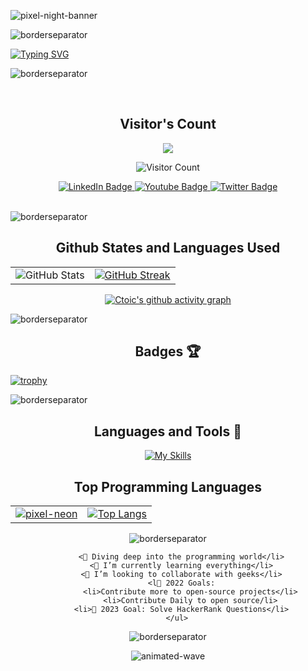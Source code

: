 
![pixel-night-banner](https://github.com/jhanzaibahmad/jhanzaibahmad/assets/90936436/fab74104-e85f-44fe-aa92-9eb7aba51e30)







![borderseparator](https://github.com/jhanzaibahmad/jhanzaibahmad/assets/90936436/b0885c98-6e49-4365-93f1-fd2fcaed194c)






[![Typing SVG](https://readme-typing-svg.demolab.com?font=Fira+Code&size=30&pause=1000&center=true&width=435&lines=Hello+Geeks+!;I'm+jhanzaibahmad+;Let's+Follow+EachOther;Sophomore;ComputerSCience;Student;Happy+Coding;I'm+a+Pythonista+)](https://git.io/typing-svg)

![borderseparator](https://github.com/jhanzaibahmad/jhanzaibahmad/assets/90936436/ff2a1e28-a7ad-448e-a20e-cc3a62715e72)

<br>



<div align="center">
  
<h2>Visitor's Count</h2>

![](https://komarev.com/ghpvc/?username=jhanzaibahmad&color=ff69b4)


![Visitor Count](https://profile-counter.glitch.me/{jhanzaibahmad}/count.svg) 

</div>
<div id="header" align="center">
<div id="badges">
  <a href="https://www.linkedin.com/in/najam-ali-abbas-614211216/">
    <img src="https://img.shields.io/badge/LinkedIn-blue?style=for-the-badge&logo=linkedin&logoColor=white" alt="LinkedIn Badge"/>
  </a>
  <a href="https://www.youtube.com/channel/UC4ZY1JKm3nuqX3XcCf9l0xQ/featured">
    <img src="https://img.shields.io/badge/YouTube-red?style=for-the-badge&logo=youtube&logoColor=white" alt="Youtube Badge"/>
  </a>
  <a href="https://twitter.com/Ct0ic">
    <img src="https://img.shields.io/badge/Twitter-blue?style=for-the-badge&logo=twitter&logoColor=white" alt="Twitter Badge"/>
  </a>
</div>
  </div>
<br>

![borderseparator](https://github.com/jhanzaibahmad/jhanzaibahmad/assets/90936436/b0885c98-6e49-4365-93f1-fd2fcaed194c)

  <div align="center">

  <div>
<h2 alig="center"> Github States and Languages Used  </h2>

</div>

<table>
  <tr>
    <td align="center">
      <img src="https://github-readme-stats.vercel.app/api?username=jhanzaibahmad&show_icons=true&theme=radical" alt="GitHub Stats" />
    </td>
    <td align="center">
      <a href="https://git.io/streak-stats">
        <img src="https://streak-stats.demolab.com/?user=jhanzaibahmad&theme=radical" alt="GitHub Streak" />
      </a>
    </td>
  </tr>
</table>
 <div align="center">




    
  [![Ctoic's github activity graph](https://github-readme-activity-graph.vercel.app/graph?username=jhanzaibahmad&theme=rogue)](https://github.com/jhanzaibahmad/github-readme-activity-graph)





</div>




  </div>
  </div>
  
![borderseparator](https://github.com/jhanzaibahmad/jhanzaibahmad/assets/90936436/b0885c98-6e49-4365-93f1-fd2fcaed194c)
  <div>
<h2 align="center"> Badges 🏆</h2>
  
<div>
  
[![trophy](https://github-profile-trophy.vercel.app/?username=jhanzaibahmad&theme=radical)](https://github.com/jhanzaibahmad/github-profile-trophy)
</div>

  
  ![borderseparator](https://github.com/jhanzaibahmad/jhanzaibahmad/assets/90936436/ff2a1e28-a7ad-448e-a20e-cc3a62715e72)



 <div align="center"> 
  <h2>Languages and Tools 🧰</h2>
   
   [![My Skills](https://skillicons.dev/icons?i=py,c,cpp,java,cs,html,css,javascript,bash,bootstrap,django,flask,docker,eclipse,figma,github,ai,linux,md,netlify,vim,visualstudio,&theme=dark&perline=12)](https://skillicons.dev)


<div align="center">
  <table>
    <tr>
      <h2>Top Programming Languages</h2>
      <td align="center">
        <a href="https://github.com/jhanzaibahmad/jhanzaibahmad/assets/90936436/8f9b03ab-7642-48d9-a75e-f2f3778dd4da">
          <img src="https://github.com/jhanzaibahmad/jhanzaibahmad/assets/90936436/8f9b03ab-7642-48d9-a75e-f2f3778dd4da" alt="pixel-neon" />
        </a>
      </td>
      <td align="center">
        <a href="https://github.com/jhanzaibahmad/github-readme-stats">
          <img src="https://github-readme-stats.vercel.app/api/top-langs/?username=jhanzaibahmad&layout=compact&bg_color=00000000" alt="Top Langs" />
        </a>
      </td>
    </tr>
  </table>
</div>






 
 ![borderseparator](https://github.com/jhanzaibahmad/jhanzaibahmad/assets/90936436/ff2a1e28-a7ad-448e-a20e-cc3a62715e72)







        
          <🔭 Diving deep into the programming world</li>
          <🌱 I’m currently learning everything</li>
          <👯 I’m looking to collaborate with geeks</li>
          <l🥅 2022 Goals:
              <li>Contribute more to open-source projects</li>
              <li>Contribute Daily to open source/li>
          <li>🥅 2023 Goal: Solve HackerRank Questions</li>
        </ul>
  
 
 ![borderseparator](https://github.com/jhanzaibahmad/jhanzaibahmad/assets/90936436/ff2a1e28-a7ad-448e-a20e-cc3a62715e72)

  

![animated-wave](https://github.com/jhanzaibahmad/jhanzaibahmad/assets/90936436/f12da875-8704-4e89-80f8-31c42713adec)
